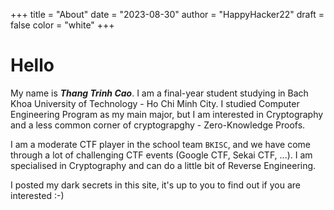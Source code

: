 +++
title = "About"
date = "2023-08-30"
author = "HappyHacker22"
draft = false
color = "white"
+++

# Hello

My name is ***Thang Trinh Cao***. I am a final-year student studying in Bach Khoa University of Technology - Ho Chi Minh City. I studied Computer Engineering Program as my main major, but I am interested in Cryptography and a less common corner of cryptograpghy - Zero-Knowledge Proofs.

I am a moderate CTF player in the school team `BKISC`, and we have come through a lot of challenging CTF events (Google CTF, Sekai CTF, ...). I am specialised in Cryptography and can do a little bit of Reverse Engineering.

I posted my dark secrets in this site, it's up to you to find out if you are interested :-)